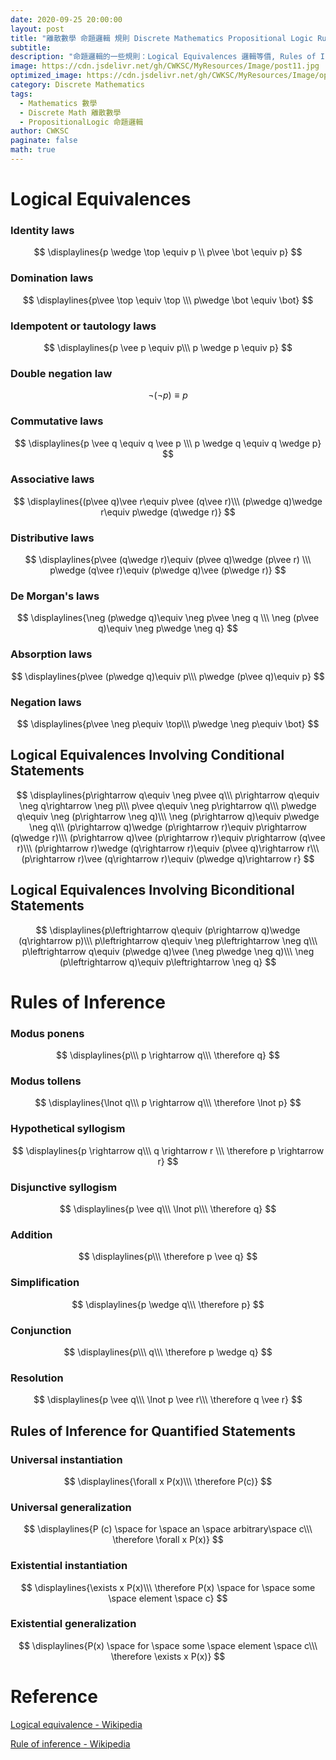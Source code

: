 ```yaml
---
date: 2020-09-25 20:00:00
layout: post
title: "離散數學 命題邏輯 規則 Discrete Mathematics Propositional Logic Rule"
subtitle: 
description: "命題邏輯的一些規則：Logical Equivalences 邏輯等價, Rules of Inference 推理規則"
image: https://cdn.jsdelivr.net/gh/CWKSC/MyResources/Image/post11.jpg
optimized_image: https://cdn.jsdelivr.net/gh/CWKSC/MyResources/Image/optimized/post11_opt.jpg
category: Discrete Mathematics
tags: 
  - Mathematics 數學
  - Discrete Math 離散數學
  - PropositionalLogic 命題邏輯
author: CWKSC
paginate: false
math: true
---
```


# Logical Equivalences

### Identity laws

$$
\displaylines{p \wedge \top \equiv p \\
p\vee \bot \equiv p}
$$

### Domination laws

$$
\displaylines{p\vee \top \equiv \top \\\
p\wedge \bot \equiv \bot}
$$

### Idempotent or tautology laws

$$
\displaylines{p \vee p \equiv p\\\
p \wedge p \equiv p}
$$

### Double negation law

$$
\lnot (\lnot p) ≡ p
$$

### Commutative laws

$$
\displaylines{p \vee q \equiv q \vee p \\\
p \wedge q \equiv q \wedge p}
$$

### Associative laws

$$
\displaylines{(p\vee q)\vee r\equiv p\vee (q\vee r)\\\
(p\wedge q)\wedge r\equiv p\wedge (q\wedge r)}
$$

### Distributive laws

$$
\displaylines{p\vee (q\wedge r)\equiv (p\vee q)\wedge (p\vee r) \\\
p\wedge (q\vee r)\equiv (p\wedge q)\vee (p\wedge r)}
$$

### De Morgan's laws

$$
\displaylines{\neg (p\wedge q)\equiv \neg p\vee \neg q \\\
\neg (p\vee q)\equiv \neg p\wedge \neg q}
$$

### Absorption laws

$$
\displaylines{p\vee (p\wedge q)\equiv p\\\
p\wedge (p\vee q)\equiv p}
$$

### Negation laws

$$
\displaylines{p\vee \neg p\equiv \top\\\
p\wedge \neg p\equiv \bot}
$$

## Logical Equivalences Involving Conditional Statements

$$
\displaylines{p\rightarrow q\equiv \neg p\vee q\\\
p\rightarrow q\equiv \neg q\rightarrow \neg p\\\
p\vee q\equiv \neg p\rightarrow q\\\
p\wedge q\equiv \neg (p\rightarrow \neg q)\\\
\neg (p\rightarrow q)\equiv p\wedge \neg q\\\
(p\rightarrow q)\wedge (p\rightarrow r)\equiv p\rightarrow (q\wedge r)\\\
(p\rightarrow q)\vee (p\rightarrow r)\equiv p\rightarrow (q\vee r)\\\
(p\rightarrow r)\wedge (q\rightarrow r)\equiv (p\vee q)\rightarrow r\\\
(p\rightarrow r)\vee (q\rightarrow r)\equiv (p\wedge q)\rightarrow r}
$$

## Logical Equivalences Involving Biconditional Statements

$$
\displaylines{p\leftrightarrow  q\equiv (p\rightarrow q)\wedge (q\rightarrow p)\\\
p\leftrightarrow  q\equiv \neg p\leftrightarrow  \neg q\\\
p\leftrightarrow  q\equiv (p\wedge q)\vee (\neg p\wedge \neg q)\\\
\neg (p\leftrightarrow  q)\equiv p\leftrightarrow  \neg q}
$$

# Rules of Inference

### Modus ponens

$$
\displaylines{p\\\
p \rightarrow q\\\
\therefore q}
$$

### Modus tollens

$$
\displaylines{\lnot q\\\
p \rightarrow q\\\
\therefore \lnot p}
$$

### Hypothetical syllogism

$$
\displaylines{p \rightarrow q\\\
q \rightarrow r \\\
\therefore p \rightarrow r}
$$

### Disjunctive syllogism

$$
\displaylines{p \vee q\\\
\lnot p\\\
\therefore q}
$$

### Addition

$$
\displaylines{p\\\
\therefore p \vee q}
$$

### Simplification

$$
\displaylines{p \wedge q\\\
\therefore p}
$$

### Conjunction

$$
\displaylines{p\\\
q\\\
\therefore p \wedge q}
$$

### Resolution

$$
\displaylines{p \vee q\\\
\lnot p \vee r\\\
\therefore q \vee r}
$$

## Rules of Inference for Quantified Statements

### Universal instantiation

$$
\displaylines{\forall x P(x)\\\
\therefore P(c)}
$$

### Universal generalization

$$
\displaylines{P (c) \space for \space an \space arbitrary\space c\\\
\therefore \forall x P(x)}
$$

### Existential instantiation

$$
\displaylines{\exists x P(x)\\\
\therefore P(x) \space for \space some \space element \space c}
$$

### Existential generalization

$$
\displaylines{P(x) \space for \space some \space element \space c\\\
\therefore \exists x P(x)}
$$

# Reference

[Logical equivalence - Wikipedia](https://en.wikipedia.org/wiki/Logical_equivalence)

[Rule of inference - Wikipedia](https://en.wikipedia.org/wiki/Rule_of_inference)